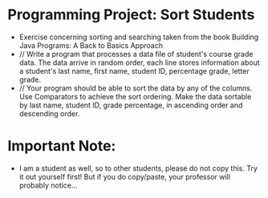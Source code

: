# Programming Project: Sort Students

* Exercise concerning sorting and searching taken from the book Building Java Programs: A Back to Basics Approach
* // Write a program that processes a data file of student's course grade data. The data arrive in random order, each line stores information about a student's last name, first name, student ID, percentage grade, letter grade.
* // Your program should be able to sort the data by any of the columns. Use Comparators to achieve the sort ordering. Make the data sortable by last name, student ID, grade percentage, in ascending order and descending order.

# Important Note:
* I am a student as well, so to other students, please do not copy this. Try it out yourself first! But if you do copy/paste, your professor will probably notice...